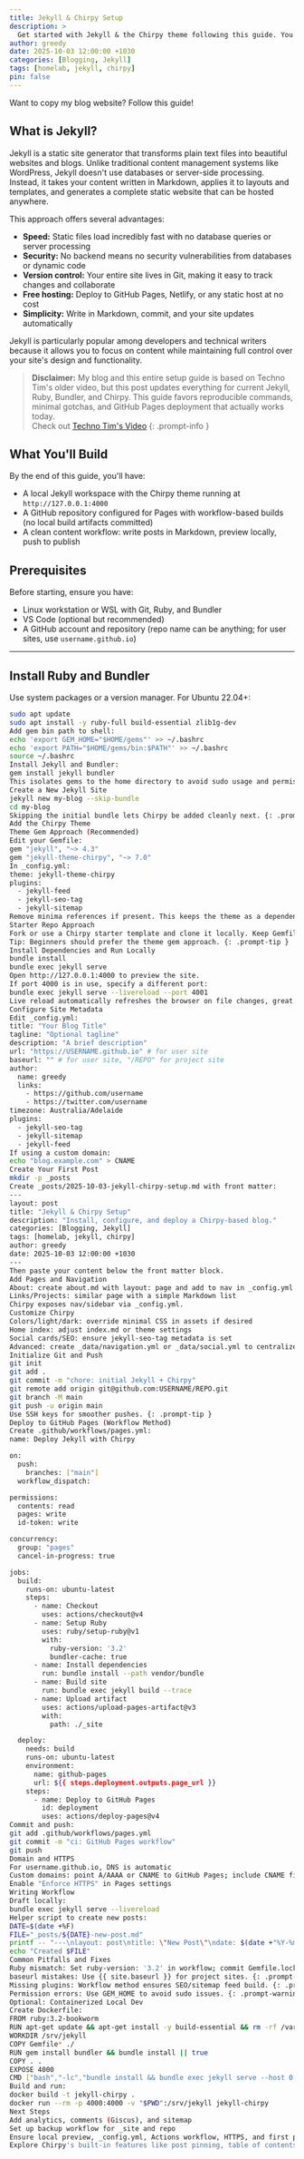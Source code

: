 ```yaml
---
title: Jekyll & Chirpy Setup
description: >
  Get started with Jekyll & the Chirpy theme following this guide. You will learn how to install, configure, and use your first Chirpy-based website, as well as deploy it to a web server.
author: greedy
date: 2025-10-03 12:00:00 +1030
categories: [Blogging, Jekyll]
tags: [homelab, jekyll, chirpy]
pin: false
---
```


Want to copy my blog website? Follow this guide!

## What is Jekyll?

Jekyll is a static site generator that transforms plain text files into beautiful websites and blogs. Unlike traditional content management systems like WordPress, Jekyll doesn't use databases or server-side processing. Instead, it takes your content written in Markdown, applies it to layouts and templates, and generates a complete static website that can be hosted anywhere.

This approach offers several advantages:

- **Speed:** Static files load incredibly fast with no database queries or server processing
- **Security:** No backend means no security vulnerabilities from databases or dynamic code
- **Version control:** Your entire site lives in Git, making it easy to track changes and collaborate
- **Free hosting:** Deploy to GitHub Pages, Netlify, or any static host at no cost
- **Simplicity:** Write in Markdown, commit, and your site updates automatically

Jekyll is particularly popular among developers and technical writers because it allows you to focus on content while maintaining full control over your site's design and functionality.

> **Disclaimer:** My blog and this entire setup guide is based on Techno Tim's older video, but this post updates everything for current Jekyll, Ruby, Bundler, and Chirpy. This guide favors reproducible commands, minimal gotchas, and GitHub Pages deployment that actually works today.  
> Check out [Techno Tim's Video](https://youtu.be/F8iOU1ci19Q?si=DpKqJfrFDqBM9uvx)
{: .prompt-info }

## What You'll Build

By the end of this guide, you'll have:

- A local Jekyll workspace with the Chirpy theme running at `http://127.0.0.1:4000`
- A GitHub repository configured for Pages with workflow-based builds (no local build artifacts committed)
- A clean content workflow: write posts in Markdown, preview locally, push to publish

## Prerequisites

Before starting, ensure you have:

- Linux workstation or WSL with Git, Ruby, and Bundler
- VS Code (optional but recommended)
- A GitHub account and repository (repo name can be anything; for user sites, use `username.github.io`)

---

## Install Ruby and Bundler

Use system packages or a version manager. For Ubuntu 22.04+:

```bash
sudo apt update
sudo apt install -y ruby-full build-essential zlib1g-dev
Add gem bin path to shell:
echo 'export GEM_HOME="$HOME/gems"' >> ~/.bashrc
echo 'export PATH="$HOME/gems/bin:$PATH"' >> ~/.bashrc
source ~/.bashrc
Install Jekyll and Bundler:
gem install jekyll bundler
This isolates gems to the home directory to avoid sudo usage and permission issues common for beginners on Linux. {: .prompt-tip }
Create a New Jekyll Site
jekyll new my-blog --skip-bundle
cd my-blog
Skipping the initial bundle lets Chirpy be added cleanly next. {: .prompt-tip }
Add the Chirpy Theme
Theme Gem Approach (Recommended)
Edit your Gemfile:
gem "jekyll", "~> 4.3"
gem "jekyll-theme-chirpy", "~> 7.0"
In _config.yml:
theme: jekyll-theme-chirpy
plugins:
  - jekyll-feed
  - jekyll-seo-tag
  - jekyll-sitemap
Remove minima references if present. This keeps the theme as a dependency with minimal repo clutter.
Starter Repo Approach
Fork or use a Chirpy starter template and clone it locally. Keep Gemfile and _config.yml as provided; customize content only.
Tip: Beginners should prefer the theme gem approach. {: .prompt-tip }
Install Dependencies and Run Locally
bundle install
bundle exec jekyll serve
Open http://127.0.0.1:4000 to preview the site.
If port 4000 is in use, specify a different port:
bundle exec jekyll serve --livereload --port 4001
Live reload automatically refreshes the browser on file changes, great when drafting posts in VS Code. {: .prompt-tip }
Configure Site Metadata
Edit _config.yml:
title: "Your Blog Title"
tagline: "Optional tagline"
description: "A brief description"
url: "https://USERNAME.github.io" # for user site
baseurl: "" # for user site, "/REPO" for project site
author:
  name: greedy
  links:
    - https://github.com/username
    - https://twitter.com/username
timezone: Australia/Adelaide
plugins:
  - jekyll-seo-tag
  - jekyll-sitemap
  - jekyll-feed
If using a custom domain:
echo "blog.example.com" > CNAME
Create Your First Post
mkdir -p _posts
Create _posts/2025-10-03-jekyll-chirpy-setup.md with front matter:
---
layout: post
title: "Jekyll & Chirpy Setup"
description: "Install, configure, and deploy a Chirpy-based blog."
categories: [Blogging, Jekyll]
tags: [homelab, jekyll, chirpy]
author: greedy
date: 2025-10-03 12:00:00 +1030
---
Then paste your content below the front matter block.
Add Pages and Navigation
About: create about.md with layout: page and add to nav in _config.yml
Links/Projects: similar page with a simple Markdown list
Chirpy exposes nav/sidebar via _config.yml.
Customize Chirpy
Colors/light/dark: override minimal CSS in assets if desired
Home index: adjust index.md or theme settings
Social cards/SEO: ensure jekyll-seo-tag metadata is set
Advanced: create _data/navigation.yml or _data/social.yml to centralize links; add analytics in _includes/head.
Initialize Git and Push
git init
git add .
git commit -m "chore: initial Jekyll + Chirpy"
git remote add origin git@github.com:USERNAME/REPO.git
git branch -M main
git push -u origin main
Use SSH keys for smoother pushes. {: .prompt-tip }
Deploy to GitHub Pages (Workflow Method)
Create .github/workflows/pages.yml:
name: Deploy Jekyll with Chirpy

on:
  push:
    branches: ["main"]
  workflow_dispatch:

permissions:
  contents: read
  pages: write
  id-token: write

concurrency:
  group: "pages"
  cancel-in-progress: true

jobs:
  build:
    runs-on: ubuntu-latest
    steps:
      - name: Checkout
        uses: actions/checkout@v4
      - name: Setup Ruby
        uses: ruby/setup-ruby@v1
        with:
          ruby-version: '3.2'
          bundler-cache: true
      - name: Install dependencies
        run: bundle install --path vendor/bundle
      - name: Build site
        run: bundle exec jekyll build --trace
      - name: Upload artifact
        uses: actions/upload-pages-artifact@v3
        with:
          path: ./_site

  deploy:
    needs: build
    runs-on: ubuntu-latest
    environment:
      name: github-pages
      url: ${{ steps.deployment.outputs.page_url }}
    steps:
      - name: Deploy to GitHub Pages
        id: deployment
        uses: actions/deploy-pages@v4
Commit and push:
git add .github/workflows/pages.yml
git commit -m "ci: GitHub Pages workflow"
git push
Domain and HTTPS
For username.github.io, DNS is automatic
Custom domains: point A/AAAA or CNAME to GitHub Pages; include CNAME file
Enable "Enforce HTTPS" in Pages settings
Writing Workflow
Draft locally:
bundle exec jekyll serve --livereload
Helper script to create new posts:
DATE=$(date +%F)
FILE="_posts/${DATE}-new-post.md"
printf -- "---\nlayout: post\ntitle: \"New Post\"\ndate: $(date +"%Y-%m-%d %H:%M:%S %z")\ncategories: [Blogging]\ntags: [note]\n---\n\n" > "$FILE"
echo "Created $FILE"
Common Pitfalls and Fixes
Ruby mismatch: Set ruby-version: '3.2' in workflow; commit Gemfile.lock. {: .prompt-warning }
baseurl mistakes: Use {{ site.baseurl }} for project sites. {: .prompt-warning }
Missing plugins: Workflow method ensures SEO/sitemap feed build. {: .prompt-warning }
Permission errors: Use GEM_HOME to avoid sudo issues. {: .prompt-warning }
Optional: Containerized Local Dev
Create Dockerfile:
FROM ruby:3.2-bookworm
RUN apt-get update && apt-get install -y build-essential && rm -rf /var/lib/apt/lists/*
WORKDIR /srv/jekyll
COPY Gemfile* ./
RUN gem install bundler && bundle install || true
COPY . .
EXPOSE 4000
CMD ["bash","-lc","bundle install && bundle exec jekyll serve --host 0.0.0.0 --livereload"]
Build and run:
docker build -t jekyll-chirpy .
docker run --rm -p 4000:4000 -v "$PWD":/srv/jekyll jekyll-chirpy
Next Steps
Add analytics, comments (Giscus), and sitemap
Set up backup workflow for _site and repo
Ensure local preview, _config.yml, Actions workflow, HTTPS, and first post render correctly
Explore Chirpy's built-in features like post pinning, table of contents, and syntax highlighting